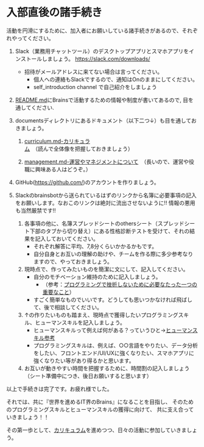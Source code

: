 # 入部直後の諸手続き

活動を円滑にするために、加入者にお願いしている諸手続きがあるので、それぞれやってください。

1. Slack（業務用チャットツール）のデスクトップアプリとスマホアプリをインストールしましょう。
https://slack.com/downloads/

    - 招待がメールアドレスに来てない場合は言ってください。
        - 個人への連絡もSlackでするので、通知はOnのままにしてください。
        - self_introduction channel で自己紹介をしましょう

1. <a href='https://github.com/brains-tsukuba/Info-and-Rules' target='_blank'>README.md</a>にBrainsで活動するための情報や制度が書いてあるので, 目を通してください.

1. documentsディレクトリにあるドキュメント（以下二つ↓）も目を通しておきましょう。
    
    1. <a href='https://github.com/brains-tsukuba/Info-and-Rules/blob/master/documents/curriculum.md' target='_blank'>curriculum.md-カリキュラム</a>　（読んで全体像を把握しておきましょう）

    1. <a href='https://github.com/brains-tsukuba/Info-and-Rules/blob/master/documents/management.md' target='_blank'>management.md-運営やマネジメントについて</a>　（長いので、運営や役職に興味ある人はどうぞ。）
 
1. GitHub(https://github.com/)のアカウントを作りましょう。


1. Slackのbrainsbotから送られているはずのリンクから名簿に必要事項の記入をお願いします。なおこのリンクは絶対に流出させないように!! 情報の悪用も当然厳禁です!!

    1. 各事項の他に、名簿スプレッドシートのothersシート（スプレッドシート下部のタブから切り替え）にある性格診断テストを受けて、それの結果を記入しておいてください。
        - それぞれ解答に平均、7,8分くらいかかるかもです。
        - 自分自身とお互いの理解の助けや、チームを作る際に多少参考なりますので、やっておきましょう。
    1. 現時点で、作ってみたいものを簡潔に文にして、記入してください。
        - 自分のモチベーション維持のために記入しましょう。
            - （参考：<a href="http://atsuhiro.hatenablog.com/entry/how-not-to-give-up-lean-to-code" target="_blank" rel="nofollow">プログラミングで挫折しないために必要なたった一つの重要なこと</a>）
        - すごく簡単なものでいいです。どうしても思いつかなければ飛ばして、後で相談してください。
    1. ↑の作りたいものも踏まえ、現時点で獲得したいプログラミングスキル、ヒューマンスキルを記入しましょう。
        - ヒューマンスキルって例えば何がある？っていうひと→<a href='https://github.com/brains-tsukuba/Info-and-Rules/blob/master/documents/entrance_test.md#%E5%BF%85%E8%A6%81%E3%81%AA%E3%82%BD%E3%83%95%E3%83%88%E3%82%B9%E3%82%AD%E3%83%AB%E3%83%92%E3%83%A5%E3%83%BC%E3%83%9E%E3%83%B3%E3%82%B9%E3%82%AD%E3%83%AB%E3%81%AB%E3%81%A4%E3%81%84%E3%81%A6' target='_blank'>ヒューマンスキル参考</a>
        - プログラミングスキルは、例えば、○○言語をやりたい、データ分析をしたい、フロントエンド/UI/UXに強くなりたい、スマホアプリに強くなりたい等があり得るかと思います。
    1. お互いが動きやすい時間を把握するために、時間割の記入しましょう（シート準備中につき、後日お願いすると思います）


以上で手続きは完了です。お疲れ様でした。

それでは、共に『世界を進めるIT界のBrains』になることを目指し、
そのためのプログラミングスキルとヒューマンスキルの獲得に向けて、
共に支え合っていきましょう！！

その第一歩として、<a href='https://github.com/brains-tsukuba/Info-and-Rules/blob/master/documents/curriculum.md' target='_blank'>カリキュラム</a>を進めつつ、日々の活動に参加していきましょう。
